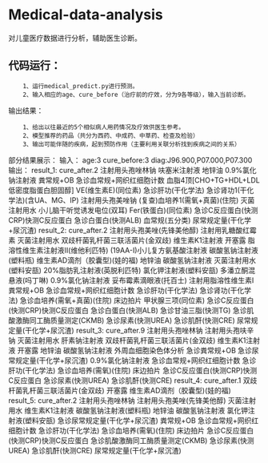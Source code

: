 # Medical-data-analysis
对儿童医疗数据进行分析，辅助医生诊断。

代码运行：
--------------
		1、运行medical_predict.py进行预测。
		2、输入相应的age、cure_before（治疗前的疗效，分为9各等级），输入当前诊断。
	
输出结果：
		
		1、给出以往最近的5个相似病人用药情况及疗效供医生参考。
		2、模型推荐的药品（共分为西药、中成药、中草药、检查及检验）
		3、输出可能伴随的疾病，起到预防作用（主要利用关联分析找到疾病之间的关系）

部分结果展示：
输入：
		age:3
		cure_before:3
		diag:J96.900,P07.000,P07.300
输出：
		result_1: cure_after.2 注射用头孢唑林钠  呋塞米注射液  地锌油 0.9%氯化钠注射液 粪常规+OB 急诊血常规+网织红细胞计数 血脂4顶[CHO+TG+HDL+LDL低密度脂蛋白胆固醇] VE(维生素E)(同位素) 急诊肝功(干化学法) 急诊肾功1(干化学法)(含UA、MG、IP) 注射用头孢美唑钠 (复查)血培养1(需氧+真菌)(住院) 灭菌注射用水 小儿脑干听觉诱发电位(双耳) Fer(铁蛋白)(同位素) 急诊C反应蛋白(快测CRP)快测C反应蛋白 急诊白蛋白(快测ALB) 血常规(五分类) 尿常规定量(干化学+尿沉渣)
		result_2: cure_after.2 注射用头孢美唑(先锋美他醇) 注射用乳糖酸红霉素 灭菌注射用水 双歧杆菌乳杆菌三联活菌片(金双歧) 维生素K1注射液 开塞露 脂溶性维生素注射液Ⅱ(维他利匹特) (19AA-I)小儿复方氨基酸注射液 碳酸氢钠注射液(塑料瓶)   维生素AD滴剂（胶囊型)(娃的福)  地锌油 碳酸氢钠注射液 灭菌注射用水(塑料安瓿) 20%脂肪乳注射液(英脱利匹特) 氯化钾注射液(塑料安瓿) 多潘立酮混悬液(吗丁啉) 0.9%氯化钠注射液 妥布霉素滴眼液(托百士) 注射用脂溶性维生素Ⅰ 粪常规+OB 急诊血常规+网织红细胞计数 急诊肝功(干化学法) 急诊肾功(干化学法) 急诊血培养(需氧+真菌)(住院) 床边拍片 甲状腺三项(同位素) 急诊C反应蛋白(快测CRP)快测C反应蛋白 急诊白蛋白(快测ALB) 急诊甘油三脂(快测TG) 急诊肌酸激酶同工酶质量测定(CKMB) 急诊尿素(快测UREA) 急诊肌酐(快测CRE) 尿常规定量(干化学+尿沉渣)
		result_3: cure_after.9 注射用头孢唑林钠 注射用头孢呋辛钠 灭菌注射用水 肝素钠注射液 双歧杆菌乳杆菌三联活菌片(金双歧) 维生素K1注射液 开塞露  地锌油 碳酸氢钠注射液 外周血细胞染色体分析 急诊粪常规+OB 急诊尿常规定量(干化学+尿沉渣) 0.9%氯化钠注射液 急诊血常规+网织红细胞计数 急诊肝功(干化学法) 急诊血培养(需氧)(住院) 床边拍片 急诊C反应蛋白(快测CRP)快测C反应蛋白 急诊尿素(快测UREA) 急诊肌酐(快测CRE)
		result_4: cure_after.1 双歧杆菌乳杆菌三联活菌片(金双歧) 开塞露  维生素AD滴剂（胶囊型)(娃的福)
		result_5: cure_after.2 注射用头孢唑林钠 注射用头孢美唑(先锋美他醇) 灭菌注射用水 维生素K1注射液 碳酸氢钠注射液(塑料瓶)  地锌油 碳酸氢钠注射液 氯化钾注射液(塑料安瓿) 急诊尿常规定量(干化学+尿沉渣)  粪常规+OB 急诊血常规+网织红细胞计数 急诊肝功(干化学法) 急诊血培养(需氧)(住院) 床边拍片 急诊C反应蛋白(快测CRP)快测C反应蛋白 急诊肌酸激酶同工酶质量测定(CKMB) 急诊尿素(快测UREA) 急诊肌酐(快测CRE) 尿常规定量(干化学+尿沉渣)
			
